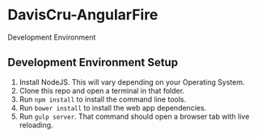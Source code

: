 # DavisCru-AngularFire
Development Environment
## Development Environment Setup
1. Install NodeJS. This will vary depending on your Operating System.
2. Clone this repo and open a terminal in that folder.
3. Run `npm install` to install the command line tools.
4. Run `bower install` to install the web app dependencies.
5. Run `gulp server`. That command should open a browser tab with live reloading.
